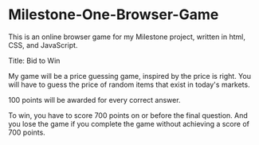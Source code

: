 # Milestone-One-Browser-Game
This is an online browser game for my Milestone project, written in html, CSS, and JavaScript.

Title: Bid to Win

My game will be a price guessing game, inspired by the price is right.  You will have to guess the price of random items that exist in today's markets.

100 points will be awarded for every correct answer.

To win, you have to score 700 points on or before the final question. And you lose the game if you complete the game without achieving a score of 700 points.

